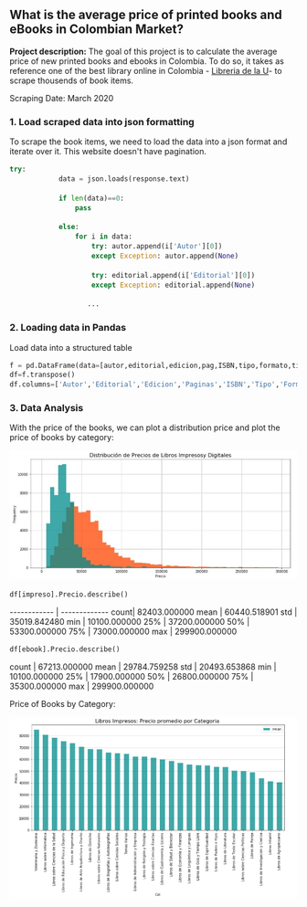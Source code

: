 ## What is the average price of printed books and eBooks in Colombian Market?

**Project description:** The goal of this project is to calculate the average price of new printed books and ebooks in Colombia. To do so, it takes as reference one of the best library online in Colombia - [Libreria de la U](https://www.libreriadelau.com/)- to scrape thousends of book items.

Scraping Date: March 2020

### 1. Load scraped data into json formatting

To scrape the book items, we need to load the data into a json format and iterate over it. This website doesn't have pagination.

```python
try:
            data = json.loads(response.text)
        
            if len(data)==0:
                pass

            else:
                for i in data:
                    try: autor.append(i['Autor'][0])
                    except Exception: autor.append(None)

                    try: editorial.append(i['Editorial'][0])
                    except Exception: editorial.append(None)
                    
                   ...
```

### 2. Loading data in Pandas

Load data into a structured table

```python
f = pd.DataFrame(data=[autor,editorial,edicion,pag,ISBN,tipo,formato,titulo,categoria,precio,file,size,peso,tamano,acabado,link], index=None)
df=f.transpose()
df.columns=['Autor','Editorial','Edicion','Paginas','ISBN','Tipo','Formato','Titulo','Categoria','Precio','File','Size-MB','Peso','Tamaño','Acabado','Link']
```

### 3. Data Analysis

With the price of the books, we can plot a distribution price and plot the price of books by category:

<img src="images/Distribution.JPG?raw=true"/>

```python
df[impreso].Precio.describe()
```

------------ | -------------
count| 82403.000000
mean | 60440.518901
std | 35019.842480
min     |  10100.000000
25%     |  37200.000000
50%     |  53300.000000
75%     |  73000.000000
max     | 299900.000000

```python
df[ebook].Precio.describe()
```

count   |  67213.000000
mean     | 29784.759258
std      | 20493.653868
min      | 10100.000000
25%      | 17900.000000
50%      | 26800.000000
75%      | 35300.000000
max      | 299900.000000

Price of Books by Category:

<img src="images/Category.PNG?raw=true"/>
